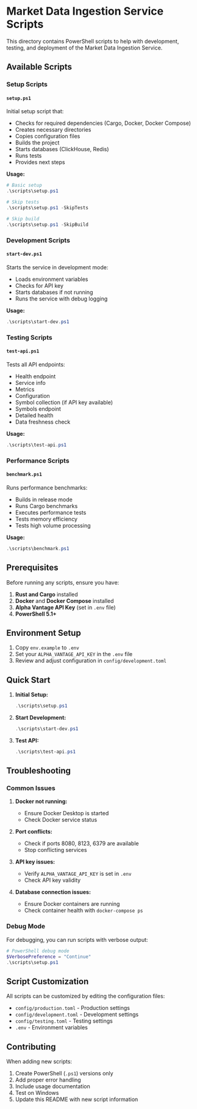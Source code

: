 # Market Data Ingestion Service Scripts

This directory contains PowerShell scripts to help with development, testing, and deployment of the Market Data Ingestion Service.

## Available Scripts

### Setup Scripts

#### `setup.ps1`
Initial setup script that:
- Checks for required dependencies (Cargo, Docker, Docker Compose)
- Creates necessary directories
- Copies configuration files
- Builds the project
- Starts databases (ClickHouse, Redis)
- Runs tests
- Provides next steps

**Usage:**
```powershell
# Basic setup
.\scripts\setup.ps1

# Skip tests
.\scripts\setup.ps1 -SkipTests

# Skip build
.\scripts\setup.ps1 -SkipBuild
```

### Development Scripts

#### `start-dev.ps1`
Starts the service in development mode:
- Loads environment variables
- Checks for API key
- Starts databases if not running
- Runs the service with debug logging

**Usage:**
```powershell
.\scripts\start-dev.ps1
```

### Testing Scripts

#### `test-api.ps1`
Tests all API endpoints:
- Health endpoint
- Service info
- Metrics
- Configuration
- Symbol collection (if API key available)
- Symbols endpoint
- Detailed health
- Data freshness check

**Usage:**
```powershell
.\scripts\test-api.ps1
```

### Performance Scripts

#### `benchmark.ps1`
Runs performance benchmarks:
- Builds in release mode
- Runs Cargo benchmarks
- Executes performance tests
- Tests memory efficiency
- Tests high volume processing

**Usage:**
```powershell
.\scripts\benchmark.ps1
```

## Prerequisites

Before running any scripts, ensure you have:

1. **Rust and Cargo** installed
2. **Docker** and **Docker Compose** installed
3. **Alpha Vantage API Key** (set in `.env` file)
4. **PowerShell 5.1+**

## Environment Setup

1. Copy `env.example` to `.env`
2. Set your `ALPHA_VANTAGE_API_KEY` in the `.env` file
3. Review and adjust configuration in `config/development.toml`

## Quick Start

1. **Initial Setup:**
   ```powershell
   .\scripts\setup.ps1
   ```

2. **Start Development:**
   ```powershell
   .\scripts\start-dev.ps1
   ```

3. **Test API:**
   ```powershell
   .\scripts\test-api.ps1
   ```

## Troubleshooting

### Common Issues

1. **Docker not running:**
   - Ensure Docker Desktop is started
   - Check Docker service status

2. **Port conflicts:**
   - Check if ports 8080, 8123, 6379 are available
   - Stop conflicting services

3. **API key issues:**
   - Verify `ALPHA_VANTAGE_API_KEY` is set in `.env`
   - Check API key validity

4. **Database connection issues:**
   - Ensure Docker containers are running
   - Check container health with `docker-compose ps`

### Debug Mode

For debugging, you can run scripts with verbose output:

```powershell
# PowerShell debug mode
$VerbosePreference = "Continue"
.\scripts\setup.ps1
```

## Script Customization

All scripts can be customized by editing the configuration files:

- `config/production.toml` - Production settings
- `config/development.toml` - Development settings
- `config/testing.toml` - Testing settings
- `.env` - Environment variables

## Contributing

When adding new scripts:

1. Create PowerShell (`.ps1`) versions only
2. Add proper error handling
3. Include usage documentation
4. Test on Windows
5. Update this README with new script information 